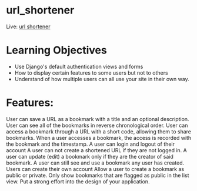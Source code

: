 # url_shortener

Live: [url shortener](http://urlshort-tdhuynh.herokuapp.com/)

# Learning Objectives
* Use Django's default authentication views and forms
* How to display certain features to some users but not to others
* Understand of how multiple users can all use your site in their own way.

# Features:
User can save a URL as a bookmark with a title and an optional description.
User can see all of the bookmarks in reverse chronological order.
User can access a bookmark through a URL with a short code, allowing them to share bookmarks.
When a user accesses a bookmark, the access is recorded with the bookmark and the timestamp.
A user can login and logout of their account
A user can not create a shortened URL if they are not logged in.
A user can update (edit) a bookmark only if they are the creator of said bookmark.
A user can still see and use a bookmark any user has created.
Users can create their own account
Allow a user to create a bookmark as public or private.
Only show bookmarks that are flagged as public in the list view.
Put a strong effort into the design of your application.
